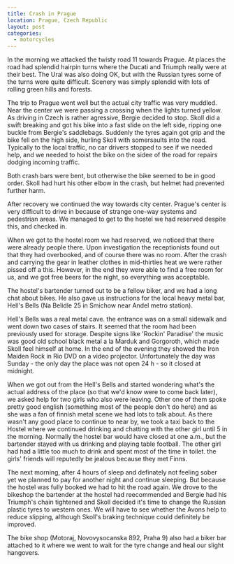 ```yaml
---
title: Crash in Prague
location: Prague, Czech Republic
layout: post
categories:
  - motorcycles
---
```

In the morning we attacked the twisty road 11 towards Prague. At places the road had splendid hairpin turns where the Ducati and Triumph really were at their best. The Ural was also doing OK, but with the Russian tyres some of the turns were quite difficult. Scenery was simply splendid with lots of rolling green hills and forests.

The trip to Prague went well but the actual city traffic was very muddled. Near the center we were passing a crossing when the lights turned yellow. As driving in Czech is rather agressive, Bergie decided to stop. Skoll did a swift breaking and got his bike into a fast slide on the left side, ripping one buckle from Bergie's saddlebags. Suddenly the tyres again got grip and the bike fell on the high side, hurling Skoll with somersaults into the road. Typically to the local traffic, no car drivers stopped to see if we needed help, and we needed to hoist the bike on the sidee of the road for repairs dodging incoming traffic.

Both crash bars were bent, but otherwise the bike seemed to be in good order. Skoll had hurt his other elbow in the crash, but helmet had prevented further harm.

After recovery we continued the way towards city center. Prague's center is very difficult to drive in because of strange one-way systems and pedestrian areas. We managed to get to the hostel we had reserved despite this, and checked in.

When we got to the hostel room we had reserved, we noticed that there were already people there. Upon investigation the receptionists found out that they had overbooked, and of course there was no room. After the crash and carrying the gear in leather clothes in mid-thirties heat we were rather pissed off a this. However, in the end they were able to find a free room for us, and we got free beers for the night, so everything was acceptable.

The hostel's bartender turned out to be a fellow biker, and we had a long chat about bikes. He also gave us instructions for the local heavy metal bar, Hell's Bells (Na Belidle 25 in Smichow near Andel metro station).

Hell's Bells was a real metal cave. the entrance was on a small sidewalk and went down two cases of stairs. It seemed that the room had been previously used for storage. Despite signs like 'Rockin' Paradise' the music was good old school black metal a la Marduk and Gorgoroth, which made Skoll feel himself at home. In the end of the evening they showed the Iron Maiden Rock in Rio DVD on a video projector. Unfortunately the day was Sunday - the only day the place was not open 24 h - so it closed at midnight.

When we got out from the Hell's Bells and started wondering what's the actual address of the place (so that we'd know were to come back later), we asked help for two girls who also were leaving. Other one of them spoke pretty good english (something most of the people don't do here) and as she was a fan of finnish metal scene we had lots to talk about. As there wasn't any good place to continue to near by, we took a taxi back to the Hostel where we continued drinking and chatting with the other girl until 5 in the morning. Normally the hostel bar would have closed at one a.m., but the bartender stayed with us drinking and playing table football. The other girl had had a little too much to drink and spent most of the time in toilet. the girls' friends will reputedly be jealous because they met Finns.

The next morning, after 4 hours of sleep and definately not feeling sober yet we planned to pay for another night and continue sleeping. But because the hostel was fully booked we had to hit the road again. We drove to the bikeshop the bartender at the hostel had reecommended and Bergie had his Triumph's chain tightened and Skoll decided it's time to change the Russian plastic tyres to western ones. We will have to see whether the Avons help to reduce slipping, although Skoll's braking technique could definitely be improved.

The bike shop (Motoraj, Novovysocanska 892, Praha 9) also had a biker bar attached to it where we went to wait for the tyre change and heal our slight hangovers.
